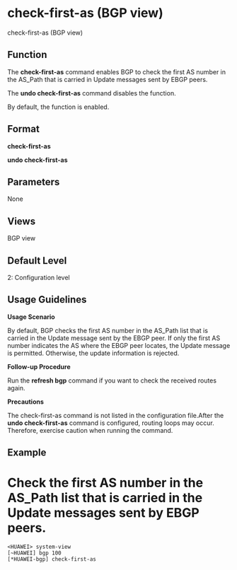 check-first-as (BGP view)
=========================

check-first-as (BGP view)

Function
--------



The **check-first-as** command enables BGP to check the first AS number in the AS\_Path that is carried in Update messages sent by EBGP peers.

The **undo check-first-as** command disables the function.



By default, the function is enabled.


Format
------

**check-first-as**

**undo check-first-as**


Parameters
----------

None

Views
-----

BGP view


Default Level
-------------

2: Configuration level


Usage Guidelines
----------------

**Usage Scenario**

By default, BGP checks the first AS number in the AS\_Path list that is carried in the Update message sent by the EBGP peer. If only the first AS number indicates the AS where the EBGP peer locates, the Update message is permitted. Otherwise, the update information is rejected.

**Follow-up Procedure**



Run the **refresh bgp** command if you want to check the received routes again.



**Precautions**



The check-first-as command is not listed in the configuration file.After the **undo check-first-as** command is configured, routing loops may occur. Therefore, exercise caution when running the command.




Example
-------

# Check the first AS number in the AS\_Path list that is carried in the Update messages sent by EBGP peers.
```
<HUAWEI> system-view
[~HUAWEI] bgp 100
[*HUAWEI-bgp] check-first-as

```